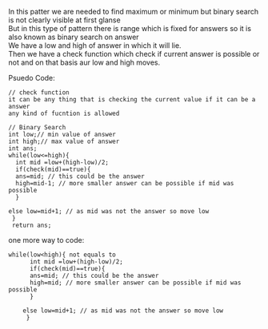 In this patter we are needed to find maximum or minimum but binary search is not clearly visible at first glanse  
But in this type of pattern there is range which is fixed for answers so it is also known as binary search on answer   
We have a low and high of answer in which it will lie.   
Then we have a check function which check if current answer is possible or not and on that basis aur low and high moves.  


Psuedo Code:


    // check function 
    it can be any thing that is checking the current value if it can be a answer  
    any kind of fucntion is allowed  
    
    // Binary Search  
    int low;// min value of answer
    int high;// max value of answer 
    int ans;
    while(low<=high){
      int mid =low+(high-low)/2;
      if(check(mid)==true){
      ans=mid; // this could be the answer
      high=mid-1; // more smaller answer can be possible if mid was possible
      }
    
    else low=mid+1; // as mid was not the answer so move low 
     }
     return ans;
one more way to code:

    while(low<high){ not equals to 
          int mid =low+(high-low)/2;
          if(check(mid)==true){
          ans=mid; // this could be the answer
          high=mid; // more smaller answer can be possible if mid was possible
          }
        
        else low=mid+1; // as mid was not the answer so move low 
         }
